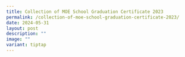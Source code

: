 ```yaml
---
title: Collection of MOE School Graduation Certificate 2023
permalink: /collection-of-moe-school-graduation-certificate-2023/
date: 2024-05-31
layout: post
description: ""
image: ""
variant: tiptap
---
```

